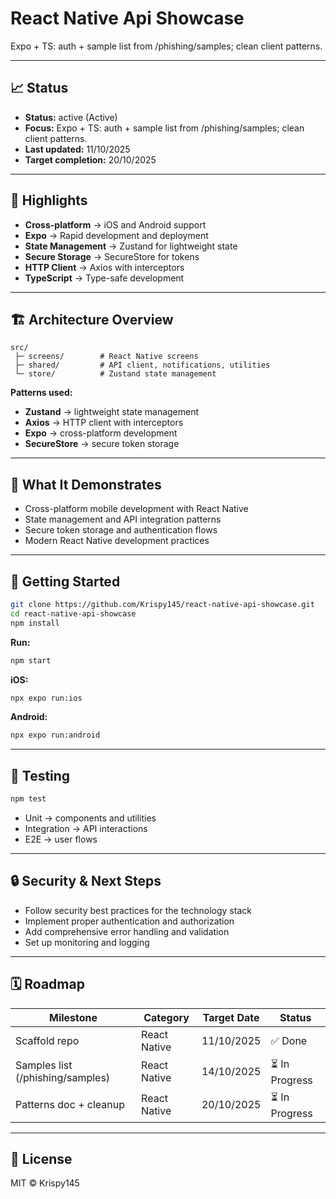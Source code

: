 # React Native Api Showcase

Expo + TS: auth + sample list from /phishing/samples; clean client patterns.

---

## 📈 Status

- **Status:** active (Active)
- **Focus:** Expo + TS: auth + sample list from /phishing/samples; clean client patterns.
- **Last updated:** 11/10/2025
- **Target completion:** 20/10/2025

---

## 🔑 Highlights

- **Cross-platform** → iOS and Android support
- **Expo** → Rapid development and deployment
- **State Management** → Zustand for lightweight state
- **Secure Storage** → SecureStore for tokens
- **HTTP Client** → Axios with interceptors
- **TypeScript** → Type-safe development

---

## 🏗 Architecture Overview

```
src/
 ├─ screens/        # React Native screens
 ├─ shared/         # API client, notifications, utilities
 └─ store/          # Zustand state management
```

**Patterns used:**

- **Zustand** → lightweight state management
- **Axios** → HTTP client with interceptors
- **Expo** → cross-platform development
- **SecureStore** → secure token storage

---

## 📱 What It Demonstrates

- Cross-platform mobile development with React Native
- State management and API integration patterns
- Secure token storage and authentication flows
- Modern React Native development practices

---

## 🚀 Getting Started

```bash
git clone https://github.com/Krispy145/react-native-api-showcase.git
cd react-native-api-showcase
npm install
```

**Run:**
```bash
npm start
```

**iOS:**
```bash
npx expo run:ios
```

**Android:**
```bash
npx expo run:android
```

---

## 🧪 Testing

```bash
npm test
```

- Unit → components and utilities
- Integration → API interactions
- E2E → user flows

---

## 🔒 Security & Next Steps

- Follow security best practices for the technology stack
- Implement proper authentication and authorization
- Add comprehensive error handling and validation
- Set up monitoring and logging

---

## 🗓 Roadmap

| Milestone                    | Category              | Target Date | Status     |
| ---------------------------- | --------------------- | ----------- | ---------- |
| Scaffold repo | React Native | 11/10/2025 | ✅ Done |
| Samples list (/phishing/samples) | React Native | 14/10/2025 | ⏳ In Progress |
| Patterns doc + cleanup | React Native | 20/10/2025 | ⏳ In Progress |


---

## 📄 License

MIT © Krispy145